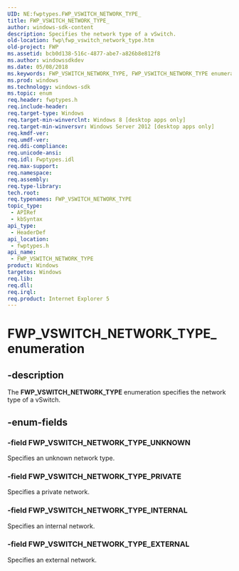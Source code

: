```yaml
---
UID: NE:fwptypes.FWP_VSWITCH_NETWORK_TYPE_
title: FWP_VSWITCH_NETWORK_TYPE_
author: windows-sdk-content
description: Specifies the network type of a vSwitch.
old-location: fwp\fwp_vswitch_network_type.htm
old-project: FWP
ms.assetid: bcb0d138-516c-4877-abe7-a826b8e812f8
ms.author: windowssdkdev
ms.date: 05/08/2018
ms.keywords: FWP_VSWITCH_NETWORK_TYPE, FWP_VSWITCH_NETWORK_TYPE enumeration [Filtering], FWP_VSWITCH_NETWORK_TYPE_, FWP_VSWITCH_NETWORK_TYPE_EXTERNAL, FWP_VSWITCH_NETWORK_TYPE_INTERNAL, FWP_VSWITCH_NETWORK_TYPE_PRIVATE, FWP_VSWITCH_NETWORK_TYPE_UNKNOWN, fwp.fwp_vswitch_network_type, fwptypes/FWP_VSWITCH_NETWORK_TYPE, fwptypes/FWP_VSWITCH_NETWORK_TYPE_EXTERNAL, fwptypes/FWP_VSWITCH_NETWORK_TYPE_INTERNAL, fwptypes/FWP_VSWITCH_NETWORK_TYPE_PRIVATE, fwptypes/FWP_VSWITCH_NETWORK_TYPE_UNKNOWN
ms.prod: windows
ms.technology: windows-sdk
ms.topic: enum
req.header: fwptypes.h
req.include-header: 
req.target-type: Windows
req.target-min-winverclnt: Windows 8 [desktop apps only]
req.target-min-winversvr: Windows Server 2012 [desktop apps only]
req.kmdf-ver: 
req.umdf-ver: 
req.ddi-compliance: 
req.unicode-ansi: 
req.idl: Fwptypes.idl
req.max-support: 
req.namespace: 
req.assembly: 
req.type-library: 
tech.root: 
req.typenames: FWP_VSWITCH_NETWORK_TYPE
topic_type:
 - APIRef
 - kbSyntax
api_type:
 - HeaderDef
api_location:
 - fwptypes.h
api_name:
 - FWP_VSWITCH_NETWORK_TYPE
product: Windows
targetos: Windows
req.lib: 
req.dll: 
req.irql: 
req.product: Internet Explorer 5
---
```


# FWP_VSWITCH_NETWORK_TYPE_ enumeration


## -description


The <b>FWP_VSWITCH_NETWORK_TYPE</b> enumeration specifies the network type of a vSwitch.


## -enum-fields




### -field FWP_VSWITCH_NETWORK_TYPE_UNKNOWN

Specifies an unknown network type.


### -field FWP_VSWITCH_NETWORK_TYPE_PRIVATE

Specifies a private network.


### -field FWP_VSWITCH_NETWORK_TYPE_INTERNAL

Specifies an internal network.


### -field FWP_VSWITCH_NETWORK_TYPE_EXTERNAL

Specifies an external network.

